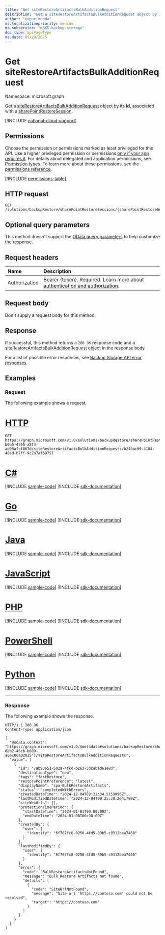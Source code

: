 ```yaml
---
title: "Get siteRestoreArtifactsBulkAdditionRequest"
description: "Get a siteRestoreArtifactsBulkAdditionRequest object by its ID, associated with a sharePointRestoreSession."
author: "nupur-munda"
ms.localizationpriority: medium
ms.subservice: "m365-backup-storage"
doc_type: apiPageType
ms.date: 05/20/2025
---
```


# Get siteRestoreArtifactsBulkAdditionRequest

Namespace: microsoft.graph

Get a [siteRestoreArtifactsBulkAdditionRequest](../resources/siterestoreartifactsbulkadditionrequest.md) object by its **id**, associated with a [sharePointRestoreSession](../resources/sharepointrestoresession.md).

[!INCLUDE [national-cloud-support](../../includes/global-only.md)]

## Permissions

Choose the permission or permissions marked as least privileged for this API. Use a higher privileged permission or permissions [only if your app requires it](/graph/permissions-overview#best-practices-for-using-microsoft-graph-permissions). For details about delegated and application permissions, see [Permission types](/graph/permissions-overview#permission-types). To learn more about these permissions, see the [permissions reference](/graph/permissions-reference).

<!-- {
  "blockType": "permissions",
  "name": "siterestoreartifactsbulkadditionrequest-get-permissions"
}
-->
[!INCLUDE [permissions-table](../includes/permissions/siterestoreartifactsbulkadditionrequest-get-permissions.md)]

## HTTP request

<!-- {
  "blockType": "ignored"
}
-->
``` http
GET /solutions/backupRestore/sharePointRestoreSessions/{sharePointRestoreSessionId}/siteRestoreArtifactsBulkAdditionRequests/{siteRestoreArtifactsBulkAdditionRequestId}
```

## Optional query parameters

This method doesn't support the [OData query parameters](/graph/query-parameters) to help customize the response.

## Request headers

|Name|Description|
|:---|:---|
|Authorization|Bearer {token}. Required. Learn more about [authentication and authorization](/graph/auth/auth-concepts).|

## Request body

Don't supply a request body for this method.

## Response

If successful, this method returns a `200 OK` response code and a [siteRestoreArtifactsBulkAdditionRequest](../resources/siterestoreartifactsbulkadditionrequest.md) object in the response body.

For a list of possible error responses, see [Backup Storage API error responses](/graph/backup-storage-error-codes).

## Examples

### Request

The following example shows a request.

# [HTTP](#tab/http)
<!-- {
  "blockType": "request",
  "name": "get_siterestoreartifactsbulkadditionrequest"
}
-->
``` http
GET https://graph.microsoft.com/v1.0/solutions/backupRestore/sharePointRestoreSessions/89ca51b1-b0a5-4555-a8f3-ad95afcf867d/siteRestoreArtifactsBulkAdditionRequests/b246ac99-4184-48ed-b7ff-9c2a7af69757
```

# [C#](#tab/csharp)
[!INCLUDE [sample-code](../includes/snippets/csharp/get-siterestoreartifactsbulkadditionrequest-csharp-snippets.md)]
[!INCLUDE [sdk-documentation](../includes/snippets/snippets-sdk-documentation-link.md)]

# [Go](#tab/go)
[!INCLUDE [sample-code](../includes/snippets/go/get-siterestoreartifactsbulkadditionrequest-go-snippets.md)]
[!INCLUDE [sdk-documentation](../includes/snippets/snippets-sdk-documentation-link.md)]

# [Java](#tab/java)
[!INCLUDE [sample-code](../includes/snippets/java/get-siterestoreartifactsbulkadditionrequest-java-snippets.md)]
[!INCLUDE [sdk-documentation](../includes/snippets/snippets-sdk-documentation-link.md)]

# [JavaScript](#tab/javascript)
[!INCLUDE [sample-code](../includes/snippets/javascript/get-siterestoreartifactsbulkadditionrequest-javascript-snippets.md)]
[!INCLUDE [sdk-documentation](../includes/snippets/snippets-sdk-documentation-link.md)]

# [PHP](#tab/php)
[!INCLUDE [sample-code](../includes/snippets/php/get-siterestoreartifactsbulkadditionrequest-php-snippets.md)]
[!INCLUDE [sdk-documentation](../includes/snippets/snippets-sdk-documentation-link.md)]

# [PowerShell](#tab/powershell)
[!INCLUDE [sample-code](../includes/snippets/powershell/get-siterestoreartifactsbulkadditionrequest-powershell-snippets.md)]
[!INCLUDE [sdk-documentation](../includes/snippets/snippets-sdk-documentation-link.md)]

# [Python](#tab/python)
[!INCLUDE [sample-code](../includes/snippets/python/get-siterestoreartifactsbulkadditionrequest-python-snippets.md)]
[!INCLUDE [sdk-documentation](../includes/snippets/snippets-sdk-documentation-link.md)]

---

### Response

The following example shows the response.
<!-- {
  "blockType": "response",
  "truncated": true,
  "@odata.type": "microsoft.graph.siteRestoreArtifactsBulkAdditionRequest"
}
-->
``` http
HTTP/1.1 200 OK
Content-Type: application/json

{
  "@odata.context": "https://graph.microsoft.com/v1.0/$metadata#solutions/backupRestore/sharePointRestoreSessions('f25015f4-6bb2-46cb-b800-a8ec86a02815')/siteRestoreArtifactsBulkAdditionRequests",
  "value": [
    {
      "id": "7ab93651-5029-4fcd-b263-5dcabad61e8d",
      "destinationType": "new",
      "tags": "fastRestore",
      "restorePointPreference": "latest",
      "displayName": "spo-BulkRestoreArtifacts",
      "status": "completedWithErrors",
      "createdDateTime": "2024-12-04T09:22:34.5159056Z",
      "lastModifiedDateTime": "2024-12-04T09:25:30.2641799Z",
      "siteWebUrls": [],
      "protectionTimePeriod": {
        "startDateTime": "2024-01-01T00:00:00Z",
        "endDateTime": "2024-01-08T00:00:00Z"
      },
      "createdBy": {
        "user": {
          "identity": "6f707fc8-0250-4fd5-89b5-c0312bea7460"
        }
      },
      "lastModifiedBy": {
        "user": {
          "identity": "6f707fc8-0250-4fd5-89b5-c0312bea7460"
        }
      },
      "error": {
        "code": "BulkRestoreArtifactsNotFound",
        "message": "Bulk Restore Artifacts not found",
        "details": [
          {
            "code": "SiteUrlNotFound",
            "message": "Site url 'https://contoso.com' could not be resolved",
            "target": "https://contoso.com"
          }
        ]
      }
    }
  ]
}
```

